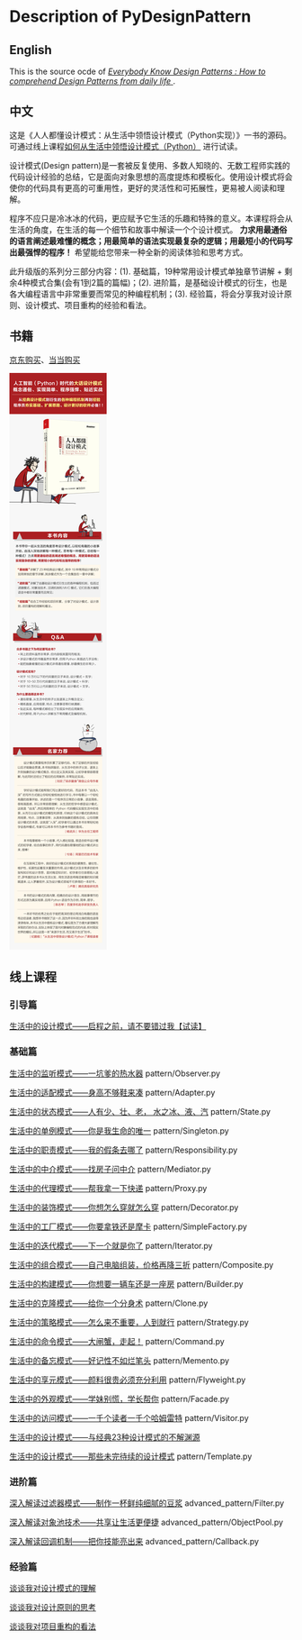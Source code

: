 # Description of PyDesignPattern

## English
This is the source ocde of [ *Everybody Know Design Patterns : How to comprehend Design Patterns from daily life* ](https://gitbook.cn/gitchat/column/5b26040ac81ac568fcf64ea3).

## 中文
这是《人人都懂设计模式：从生活中领悟设计模式（Python实现）》一书的源码。可通过线上课程[如何从生活中领悟设计模式（Python）](https://gitbook.cn/gitchat/column/5b26040ac81ac568fcf64ea3) 进行试读。

设计模式(Design pattern)是一套被反复使用、多数人知晓的、无数工程师实践的代码设计经验的总结，它是面向对象思想的高度提炼和模板化。使用设计模式将会使你的代码具有更高的可重用性，更好的灵活性和可拓展性，更易被人阅读和理解。

程序不应只是冷冰冰的代码，更应赋予它生活的乐趣和特殊的意义。本课程将会从生活的角度，在生活的每一个细节和故事中解读一个个设计模式。 **力求用最通俗的语言阐述最难懂的概念；用最简单的语法实现最复杂的逻辑；用最短小的代码写出最强悍的程序！** 希望能给您带来一种全新的阅读体验和思考方式。

此升级版的系列分三部分内容：(1). 基础篇，19种常用设计模式单独章节讲解 + 剩余4种模式合集(会有1到2篇的篇幅)；(2). 进阶篇，是基础设计模式的衍生，也是各大编程语言中非常重要而常见的种编程机制；(3). 经验篇，将会分享我对设计原则、设计模式、项目重构的经验和看法。

## 书籍
[京东购买](https://item.jd.com/12580392.html)、[当当购买](http://product.dangdang.com/27848931.html)

![书籍介绍](EverybodyKnowsDesgnPatterns.jpg)

## 线上课程

### 引导篇
[生活中的设计模式——启程之前，请不要错过我【试读】](http://gitbook.cn/gitchat/column/5a1c24de28554541fbc8f2e8/topic/5a1f8857211fa435d2b9ca6c)

### 基础篇

[生活中的监听模式——一坑爹的热水器](http://gitbook.cn/gitchat/column/5b26040ac81ac568fcf64ea3/topic/5b2604a8c81ac568fcf64ef1)
pattern/Observer.py

[生活中的适配模式——身高不够鞋来凑](http://gitbook.cn/gitchat/column/5b26040ac81ac568fcf64ea3/topic/5b26052ec81ac568fcf64f20)
pattern/Adapter.py

[生活中的状态模式——人有少、壮、老， 水之冰、液、汽](http://gitbook.cn/gitchat/column/5b26040ac81ac568fcf64ea3#catalog)
pattern/State.py

[生活中的单例模式——你是我生命的唯一](http://gitbook.cn/gitchat/column/5b26040ac81ac568fcf64ea3#catalog)
pattern/Singleton.py

[生活中的职责模式——我的假条去哪了](http://gitbook.cn/gitchat/column/5b26040ac81ac568fcf64ea3#catalog)
pattern/Responsibility.py

[生活中的中介模式——找房子问中介](http://gitbook.cn/gitchat/column/5b26040ac81ac568fcf64ea3#catalog)
pattern/Mediator.py

[生活中的代理模式——帮我拿一下快递](http://gitbook.cn/gitchat/column/5b26040ac81ac568fcf64ea3#catalog)
pattern/Proxy.py

[生活中的装饰模式——你想怎么穿就怎么穿](http://gitbook.cn/gitchat/column/5b26040ac81ac568fcf64ea3#catalog)
pattern/Decorator.py

[生活中的工厂模式——你要拿铁还是摩卡](http://gitbook.cn/gitchat/column/5b26040ac81ac568fcf64ea3#catalog)
pattern/SimpleFactory.py

[生活中的迭代模式——下一个就是你了](http://gitbook.cn/gitchat/column/5b26040ac81ac568fcf64ea3#catalog)
pattern/Iterator.py

[生活中的组合模式——自己电脑组装，价格再降三折](http://gitbook.cn/gitchat/column/5b26040ac81ac568fcf64ea3#catalog)
pattern/Composite.py

[生活中的构建模式——你想要一辆车还是一座房](http://gitbook.cn/gitchat/column/5b26040ac81ac568fcf64ea3#catalog) 
pattern/Builder.py

[生活中的克隆模式——给你一个分身术](http://gitbook.cn/gitchat/column/5b26040ac81ac568fcf64ea3#catalog)
pattern/Clone.py

[生活中的策略模式——怎么来不重要，人到就行](http://gitbook.cn/gitchat/column/5b26040ac81ac568fcf64ea3#catalog)
pattern/Strategy.py

[生活中的命令模式——大闸蟹，走起！](http://gitbook.cn/gitchat/column/5b26040ac81ac568fcf64ea3#catalog)
pattern/Command.py

[生活中的备忘模式——好记性不如烂笔头](http://gitbook.cn/gitchat/column/5b26040ac81ac568fcf64ea3#catalog)
pattern/Memento.py

[生活中的享元模式——颜料很贵必须充分利用](http://gitbook.cn/gitchat/column/5b26040ac81ac568fcf64ea3#catalog)
pattern/Flyweight.py

[生活中的外观模式——学妹别慌，学长帮你](http://gitbook.cn/gitchat/column/5b26040ac81ac568fcf64ea3#catalog)
pattern/Facade.py

[生活中的访问模式——一千个读者一千个哈姆雷特](http://gitbook.cn/gitchat/column/5b26040ac81ac568fcf64ea3#catalog)
pattern/Visitor.py

[生活中的设计模式——与经典23种设计模式的不解渊源](http://gitbook.cn/gitchat/column/5b26040ac81ac568fcf64ea3#catalog)

[生活中的设计模式——那些未完待续的设计模式](http://gitbook.cn/gitchat/column/5b26040ac81ac568fcf64ea3#catalog)
pattern/Template.py

### 进阶篇
[深入解读过滤器模式——制作一杯鲜纯细腻的豆浆](http://gitbook.cn/gitchat/column/5b26040ac81ac568fcf64ea3#catalog)
advanced_pattern/Filter.py

[深入解读对象池技术——共享让生活更便捷](http://gitbook.cn/gitchat/column/5b26040ac81ac568fcf64ea3#catalog)
advanced_pattern/ObjectPool.py

[深入解读回调机制——把你技能亮出来](http://gitbook.cn/gitchat/column/5b26040ac81ac568fcf64ea3#catalog)
advanced_pattern/Callback.py

### 经验篇
[谈谈我对设计模式的理解](http://gitbook.cn/gitchat/column/5b26040ac81ac568fcf64ea3#catalog)

[谈谈我对设计原则的思考](http://gitbook.cn/gitchat/column/5b26040ac81ac568fcf64ea3#catalog)

[谈谈我对项目重构的看法](http://gitbook.cn/gitchat/column/5b26040ac81ac568fcf64ea3#catalog)
